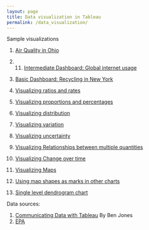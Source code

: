 ```yaml
---
layout: page
title: Data visualization in Tableau
permalink: /data_visualization/
---
```


Sample visualizations 

1. [Air Quality in Ohio](https://public.tableau.com/views/AirQuality_17128083169780/AirQualityinOhio?:language=en-US&:sid=&:display_count=n&:origin=viz_share_link)
   
2. 11. [Intermediate Dashboard: Global internet usage](https://public.tableau.com/views/GlobalInternetusage_17152379397750/Dashboard1?:language=en-US&publish=yes&:sid=&:display_count=n&:origin=viz_share_link)

3. [Basic Dashboard: Recycling in New York](https://public.tableau.com/views/DSNYcollectionch12/RecyclinginNewYork?:language=en-US&publish=yes&:sid=&:display_count=n&:origin=viz_share_link)

4. [Visualizing ratios and rates](https://public.tableau.com/views/ratios--rates/RatiosBarchart?:language=en-US&publish=yes&:sid=&:display_count=n&:origin=viz_share_link)

5. [Visualizing proportions and percentages](https://public.tableau.com/views/proportions--percentages/Waterfallchart?:language=en-US&:sid=&:display_count=n&:origin=viz_share_link)

6. [Visualizing distribution](https://public.tableau.com/views/VisualizingDistribution/Boxplotwithmean?:language=en-US&publish=yes&:sid=&:display_count=n&:origin=viz_share_link)

7. [Visualizing variation](https://public.tableau.com/views/Visualizingvariation/Lineplot?:language=en-US&:sid=&:display_count=n&:origin=viz_share_link)

8. [Visualizing uncertainty](https://public.tableau.com/views/Visualizinguncertainty/CIsfor3rd-4thgraders?:language=en-US&publish=yes&:sid=&:display_count=n&:origin=viz_share_link)

9. [Visualizing Relationships between multiple quantities](https://public.tableau.com/views/Visualizingrelationships/Quadrantchart?:language=en-US&publish=yes&:sid=&:display_count=n&:origin=viz_share_link)

10. [Visualizing Change over time](https://public.tableau.com/views/Visualizingchangeovertime/Dual-axislineplot?:language=en-US&publish=yes&:sid=&:display_count=n&:origin=viz_share_link)

11. [Visualizing Maps](https://public.tableau.com/views/2012-Hurricanes/Hurricanepath?:language=en-US&:sid=&:display_count=n&:origin=viz_share_link)

12. [Using map shapes as marks in other charts](https://public.tableau.com/views/UsVotingDemographics/Scatterplotwithmapshapes?:language=en-US&publish=yes&:sid=&:display_count=n&:origin=viz_share_link)

13. [Single level dendrogram chart](https://public.tableau.com/views/Dendrogramchart_17162701436680/Dendrogram?:language=en-US&publish=yes&:sid=&:display_count=n&:origin=viz_share_link)

Data sources:
1. [Communicating Data with Tableau](https://learning.oreilly.com/library/view/communicating-data-with/9781449372019/) By Ben Jones
2. [EPA](https://www.epa.gov/outdoor-air-quality-data/download-daily-data)
   

